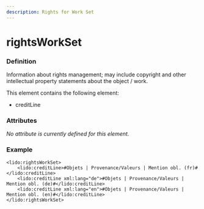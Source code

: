```yaml
---
description: Rights for Work Set
---
```


# rightsWorkSet

### Definition

Information about rights management; may include copyright and other intellectual property statements about the object / work.

This element contains the following element:

* creditLine

### Attributes

_No attribute is currently defined for this element._

### Example

```markup
<lido:rightsWorkSet>
    <lido:creditLine>#Objets | Provenance/Valeurs | Mention obl. (fr)#</lido:creditLine>
    <lido:creditLine xml:lang="de">#Objets | Provenance/Valeurs | Mention obl. (de)#</lido:creditLine>
    <lido:creditLine xml:lang="en">#Objets | Provenance/Valeurs | Mention obl. (en)#</lido:creditLine>
</lido:rightsWorkSet>
```

